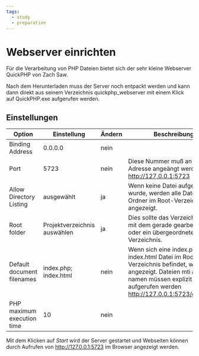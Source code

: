 ```yaml
---
tags:
  - study
  - preparation
---
```

# Webserver einrichten

Für die Verarbeitung von PHP Dateien bietet sich der sehr kleine Webserver QuickPHP von Zach Saw.

Nach dem Herunterladen muss der Server noch entpackt werden und kann dann direkt aus seinem Verzeichnis quickphp_webserver mit einem Klick auf QuickPHP.exe aufgerufen werden.

## Einstellungen

Option | Einstellung | Ändern | Beschreibung
--- | --- | --- | ---
Binding Address | 0.0.0.0 | nein |
Port | 5723 | nein | Diese Nummer muß an die Adresse angeängt werden http://127.0.0.1:5723
Allow Directory Listing | ausgewählt | ja | Wenn keine Datei aufgerufen wurde, werden alle Dateien und Ordner im Root-Verzeichnis angezeigt.
Root folder | Projektverzeichnis auswählen | ja | Dies sollte das Verzeichnis sein, mit dem gerade gearbeitet wird, oder ein übergeordnetes Verzeichnis.
Default document filenames | index.php; index.html | nein | Wenn sich eine index.php oder index.html Datei im Root Verzeichnis befindet, wird diese angezeigt. Dateien mti anderem namen müssen explizit aufgerufen werden http://127.0.0.1:5723/datei.html
PHP maximum execution time | 10 | nein

Mit dem Klicken auf *Start* wird der Server gestartet und Webseiten können durch Aufrufen von http://127.0.0.1:5723 im Browser angezeigt werden.
